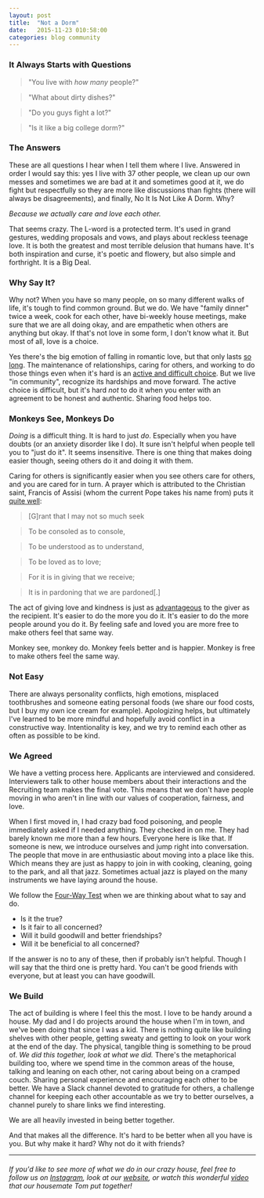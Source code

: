 ```yaml
---
layout: post
title:  "Not a Dorm"
date:   2015-11-23 010:58:00
categories: blog community
---
```


### It Always Starts with Questions

> "You live with _how many_ people?"

> "What about dirty dishes?"

> "Do you guys fight a lot?"

> "Is it like a big college dorm?"

### The Answers

These are all questions I hear when I tell them where I live. Answered in order I would say this: yes I live with 37 other people, we clean up our own messes and sometimes we are bad at it and sometimes good at it, we do fight but respectfully so they are more like discussions than fights (there will always be disagreements), and finally, No It Is Not Like A Dorm. Why?

_Because we actually care and love each other._

That seems crazy. The L-word is a protected term. It's used in grand gestures, wedding proposals and vows, and plays about reckless teenage love. It is both the greatest and most terrible delusion that humans have. It's both inspiration and curse, it's poetic and flowery, but also simple and forthright. It is a Big Deal.

### Why Say It?

Why not? When you have so many people, on so many different walks of life, it's tough to find common ground. But we do. We have "family dinner" twice a week, cook for each other, have bi-weekly house meetings, make sure that we are all doing okay, and are empathetic when others are anything but okay. If that's not love in some form, I don't know what it. But most of all, love is a choice.

Yes there's the big emotion of falling in romantic love, but that only lasts [so long](https://en.wikipedia.org/wiki/Limerence). The maintenance of relationships, caring for others, and working to do those things even when it's hard is an [active and difficult choice](https://en.wikipedia.org/wiki/The_Four_Loves#Philia-friend_bond). But we live "in community", recognize its hardships and move forward. The active choice is difficult, but it's hard _not_ to do it when you enter with an agreement to be honest and authentic. Sharing food helps too.

### Monkeys See, Monkeys Do

_Doing_ is a difficult thing. It is hard to just _do_. Especially when you have doubts (or an anxiety disorder like I do). It sure isn't helpful when people tell you to "just do it". It seems insensitive. There is one thing that makes doing easier though, seeing others do it and doing it with them.

Caring for others is significantly easier when you see others care for others, and you are cared for in turn. A prayer which is attributed to the Christian saint, Francis of Assisi (whom the current Pope takes his name from) puts it [quite well](https://en.wikipedia.org/wiki/Prayer_of_Saint_Francis#Text_and_translation):

> [G]rant that I may not so much seek

> To be consoled as to console,

> To be understood as to understand,

> To be loved as to love;

> For it is in giving that we receive;

> It is in pardoning that we are pardoned[.]

The act of giving love and kindness is just as [advantageous](http://healthland.time.com/2013/05/09/why-kindness-can-make-us-happier-healthier/) to the giver as the recipient. It's easier to do the more you do it. It's easier to do the more people around you do it. By feeling safe and loved you are more free to make others feel that same way.

Monkey see, monkey do. Monkey feels better and is happier. Monkey is free to make others feel the same way.

### Not Easy

There are always personality conflicts, high emotions, misplaced toothbrushes and someone eating personal foods (we share our food costs, but I buy my own ice cream for example). Apologizing helps, but ultimately I've learned to be more mindful and hopefully avoid conflict in a constructive way. Intentionality is key, and we try to remind each other as often as possible to be kind.

### We Agreed

We have a vetting process here. Applicants are interviewed and considered. Interviewers talk to other house members about their interactions and the Recruiting team makes the final vote. This means that we don't have people moving in who aren't in line with our values of cooperation, fairness, and love.

When I first moved in, I had crazy bad food poisoning, and people immediately asked if I needed anything. They checked in on me. They had barely known me more than a few hours. Everyone here is like that. If someone is new, we introduce ourselves and jump right into conversation. The people that move in are enthusiastic about moving into a place like this. Which means they are just as happy to join in with cooking, cleaning, going to the park, and all that jazz. Sometimes actual jazz is played on the many instruments we have laying around the house.

We follow the [Four-Way Test](https://en.wikipedia.org/wiki/The_Four-Way_Test) when we are thinking about what to say and do.

- Is it the true?
- Is it fair to all concerned?
- Will it build goodwill and better friendships?
- Will it be beneficial to all concerned?

If the answer is no to any of these, then if probably isn't helpful. Though I will say that the third one is pretty hard. You can't be good friends with everyone, but at least you can have goodwill.

### We Build

The act of building is where I feel this the most. I love to be handy around a house. My dad and I do projects around the house when I'm in town, and we've been doing that since I was a kid. There is nothing quite like building shelves with other people, getting sweaty and getting to look on your work at the end of the day. The physical, tangible thing is something to be proud of. _We did this together, look at what we did._ There's the metaphorical building too, where we spend time in the common areas of the house, talking and leaning on each other, not caring about being on a cramped couch. Sharing personal experience and encouraging each other to be better. We have a Slack channel devoted to gratitude for others, a challenge channel for keeping each other accountable as we try to better ourselves, a channel purely to share links we find interesting.

We are all heavily invested in being better together.

And that makes all the difference. It's hard to be better when all you have is you. But why make it hard? Why not do it with friends?

----

###### If you'd like to see more of what we do in our crazy house, feel free to follow us on [Instagram](https://www.instagram.com/goodmorningubuntu/), look at our [website](http://www.ubuntusf.org/), or watch this wonderful [video](https://www.youtube.com/watch?v=6joCaacjnlA) that our housemate Tom put together!
